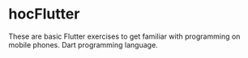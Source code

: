 # hocFlutter
These are basic Flutter exercises to get familiar with programming on mobile phones. Dart programming language.
